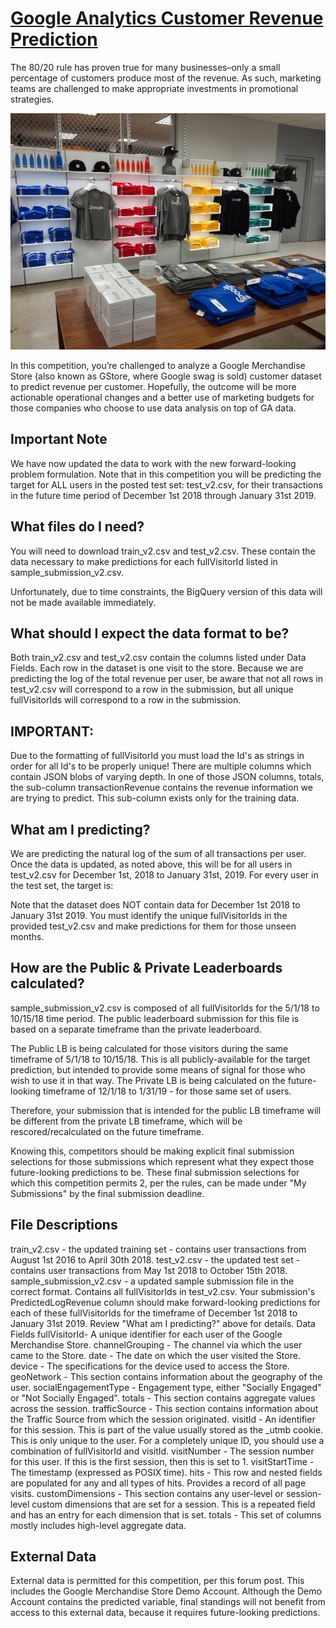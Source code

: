 # [Google Analytics Customer Revenue Prediction](https://www.kaggle.com/c/ga-customer-revenue-prediction/data)
The 80/20 rule has proven true for many businesses–only a small percentage of customers produce most of the revenue. As such, marketing teams are challenged to make appropriate investments in promotional strategies.

![alt text](https://github.com/charanhu/Google-Analytics-Customer-Revenue-Prediction/blob/main/google_store.jpg)

In this competition, you’re challenged to analyze a Google Merchandise Store (also known as GStore, where Google swag is sold) customer dataset to predict revenue per customer. Hopefully, the outcome will be more actionable operational changes and a better use of marketing budgets for those companies who choose to use data analysis on top of GA data.

## Important Note
We have now updated the data to work with the new forward-looking problem formulation. Note that in this competition you will be predicting the target for ALL users in the posted test set: test_v2.csv, for their transactions in the future time period of December 1st 2018 through January 31st 2019.

## What files do I need?
You will need to download train_v2.csv and test_v2.csv. These contain the data necessary to make predictions for each fullVisitorId listed in sample_submission_v2.csv.

Unfortunately, due to time constraints, the BigQuery version of this data will not be made available immediately.

## What should I expect the data format to be?
Both train_v2.csv and test_v2.csv contain the columns listed under Data Fields. Each row in the dataset is one visit to the store. Because we are predicting the log of the total revenue per user, be aware that not all rows in test_v2.csv will correspond to a row in the submission, but all unique fullVisitorIds will correspond to a row in the submission.

## IMPORTANT: 
Due to the formatting of fullVisitorId you must load the Id's as strings in order for all Id's to be properly unique!
There are multiple columns which contain JSON blobs of varying depth. In one of those JSON columns, totals, the sub-column transactionRevenue contains the revenue information we are trying to predict. This sub-column exists only for the training data.

## What am I predicting?
We are predicting the natural log of the sum of all transactions per user. Once the data is updated, as noted above, this will be for all users in test_v2.csv for December 1st, 2018 to January 31st, 2019. For every user in the test set, the target is:


Note that the dataset does NOT contain data for December 1st 2018 to January 31st 2019. You must identify the unique fullVisitorIds in the provided test_v2.csv and make predictions for them for those unseen months.

## How are the Public & Private Leaderboards calculated?
sample_submission_v2.csv is composed of all fullVisitorIds for the 5/1/18 to 10/15/18 time period. The public leaderboard submission for this file is based on a separate timeframe than the private leaderboard.

The Public LB is being calculated for those visitors during the same timeframe of 5/1/18 to 10/15/18. This is all publicly-available for the target prediction, but intended to provide some means of signal for those who wish to use it in that way. The Private LB is being calculated on the future-looking timeframe of 12/1/18 to 1/31/19 - for those same set of users.

Therefore, your submission that is intended for the public LB timeframe will be different from the private LB timeframe, which will be rescored/recalculated on the future timeframe.

Knowing this, competitors should be making explicit final submission selections for those submissions which represent what they expect those future-looking predictions to be. These final submission selections for which this competition permits 2, per the rules, can be made under "My Submissions" by the final submission deadline.

## File Descriptions
train_v2.csv - the updated training set - contains user transactions from August 1st 2016 to April 30th 2018.
test_v2.csv - the updated test set - contains user transactions from May 1st 2018 to October 15th 2018.
sample_submission_v2.csv - a updated sample submission file in the correct format. Contains all fullVisitorIds in test_v2.csv. Your submission's PredictedLogRevenue column should make forward-looking predictions for each of these fullVisitorIds for the timeframe of December 1st 2018 to January 31st 2019. Review "What am I predicting?" above for details.
Data Fields
fullVisitorId- A unique identifier for each user of the Google Merchandise Store.
channelGrouping - The channel via which the user came to the Store.
date - The date on which the user visited the Store.
device - The specifications for the device used to access the Store.
geoNetwork - This section contains information about the geography of the user.
socialEngagementType - Engagement type, either "Socially Engaged" or "Not Socially Engaged".
totals - This section contains aggregate values across the session.
trafficSource - This section contains information about the Traffic Source from which the session originated.
visitId - An identifier for this session. This is part of the value usually stored as the _utmb cookie. This is only unique to the user. For a completely unique ID, you should use a combination of fullVisitorId and visitId.
visitNumber - The session number for this user. If this is the first session, then this is set to 1.
visitStartTime - The timestamp (expressed as POSIX time).
hits - This row and nested fields are populated for any and all types of hits. Provides a record of all page visits.
customDimensions - This section contains any user-level or session-level custom dimensions that are set for a session. This is a repeated field and has an entry for each dimension that is set.
totals - This set of columns mostly includes high-level aggregate data.

## External Data
External data is permitted for this competition, per this forum post. This includes the Google Merchandise Store Demo Account. Although the Demo Account contains the predicted variable, final standings will not benefit from access to this external data, because it requires future-looking predictions.
